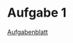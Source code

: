 # Aufgabe 1

[Aufgabenblatt][aufgabe01]

[aufgabe01]: https://www.staff.uni-mainz.de/frfische/mmr2/01-Datenstrukturen-und-Kuerzeste-Wege.md
